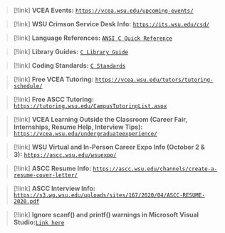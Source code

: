 > [!link] **VCEA Events:** [`https://vcea.wsu.edu/upcoming-events/`](https://vcea.wsu.edu/upcoming-events/)

> [!link] **WSU Crimson Service Desk Info:** [`https://its.wsu.edu/csd/`](https://its.wsu.edu/csd/)

> [!link] **Language References:** [`ANSI C Quick Reference`](http://eecs.wsu.edu/~aofallon/cpts121/CQuickRefANSI.pdf)

> [!link] **Library Guides:** [`C Library Guide`](http://eecs.wsu.edu/~aofallon/cpts121/CLibraryReferenceGuide.pdf)

> [!link] **Coding Standards:** [`C Standards`](http://eecs.wsu.edu/~aofallon/cpts121/lectures/Coding_Standard_Guide_CptS121.pdf)

> [!link] **Free VCEA Tutoring:** [`https://vcea.wsu.edu/tutors/tutoring-schedule/`](https://vcea.wsu.edu/tutors/tutoring-schedule/)


> [!link] **Free ASCC Tutoring:** [`https://tutoring.wsu.edu/CampusTutoringList.aspx`](https://tutoring.wsu.edu/CampusTutoringList.aspx)

> [!link] **VCEA Learning Outside the Classroom (Career Fair, Internships, Resume Help, Interview Tips):** [`https://vcea.wsu.edu/undergraduateexperience/`](https://vcea.wsu.edu/undergraduateexperience/)

> [!link] **WSU Virtual and In-Person Career Expo Info (October 2 & 3):** [`https://ascc.wsu.edu/wsuexpo/`](https://ascc.wsu.edu/wsuexpo/)

> [!link] **ASCC Resume Info:** [`https://ascc.wsu.edu/channels/create-a-resume-cover-letter/`](https://ascc.wsu.edu/channels/create-a-resume-cover-letter/)

> [!link] **ASCC Interview Info:** [`https://s3.wp.wsu.edu/uploads/sites/167/2020/04/ASCC-RESUME-2020.pdf`](https://s3.wp.wsu.edu/uploads/sites/167/2020/04/ASCC-RESUME-2020.pdf)

> [!link] **Ignore scanf() and printf() warnings in Microsoft Visual Studio:**[`Link here`](https://eecs.wsu.edu/~aofallon/cpts121/lectures/How%20to%20Ingore%20scanf.pdf)
